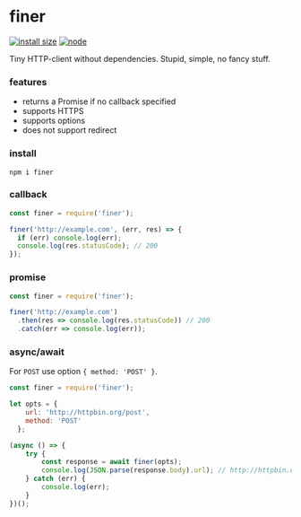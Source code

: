 # finer

[![install size][size-img]][size-url] [![node][node-img]][node-url]

[size-img]: https://packagephobia.now.sh/badge?p=finer
[size-url]: https://packagephobia.now.sh/result?p=finer
[node-img]: https://img.shields.io/node/v/finer.svg?style=flat
[node-url]: https://github.com/pavelkostyurin/request

Tiny HTTP-client without dependencies. Stupid, simple, no fancy stuff.

### features

- returns a Promise if no callback specified
- supports HTTPS
- supports options
- does not support redirect


### install

```
npm i finer
```

### callback

```js
const finer = require('finer');

finer('http://example.com', (err, res) => {
  if (err) console.log(err);
  console.log(res.statusCode); // 200
});
```

### promise

```js
const finer = require('finer');

finer('http://example.com')
  .then(res => console.log(res.statusCode)) // 200
  .catch(err => console.log(err));
```

### async/await

For `POST` use option `{ method: 'POST' }`.

```js
const finer = require('finer');

let opts = {
    url: 'http://httpbin.org/post',
    method: 'POST'
  };

(async () => {
    try {
        const response = await finer(opts);
        console.log(JSON.parse(response.body).url); // http://httpbin.org/post
    } catch (err) {
        console.log(err);
    }
})();
```
